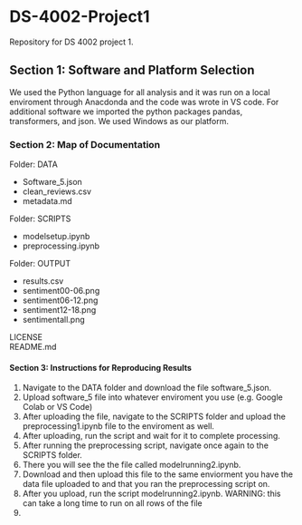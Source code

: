 # DS-4002-Project1
Repository for DS 4002 project 1.

## Section 1: Software and Platform Selection
We used the Python language for all analysis and it was run on a local enviroment through Anacdonda and the code was wrote in VS code.
For additional software we imported the python packages pandas, transformers, and json.
We used Windows as our platform.

### Section 2: Map of Documentation
Folder: DATA
- Software_5.json
- clean_reviews.csv
- metadata.md

Folder: SCRIPTS
- modelsetup.ipynb
- preprocessing.ipynb

Folder: OUTPUT
- results.csv
- sentiment00-06.png
- sentiment06-12.png
- sentiment12-18.png
- sentimentall.png

LICENSE<br>
README.md

#### Section 3: Instructions for Reproducing Results
1. Navigate to the DATA folder and download the file software_5.json.
2. Upload software_5 file into whatever enviroment you use (e.g. Google Colab or VS Code)
3. After uploading the file, navigate to the SCRIPTS folder and upload the preprocessing1.ipynb file to the enviroment as well.
4. After uploading, run the script and wait for it to complete processing.
5. After running the preprocessing script, navigate once again to the SCRIPTS folder.
6. There you will see the the file called modelrunning2.ipynb.
7. Download and then upload this file to the same enviorment you have the data file uploaded to and that you ran the preprocessing script on.
8. After you upload, run the script modelrunning2.ipynb. WARNING: this can take a long time to run on all rows of the file
9. 

